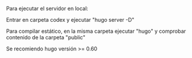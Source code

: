 Para ejecutar el servidor en local:

Entrar en carpeta codex y ejecutar "hugo server -D"

Para compilar estático, en la misma carpeta ejecutar "hugo" y comprobar contenido de la carpeta "public"

Se recomiendo hugo versión >= 0.60
